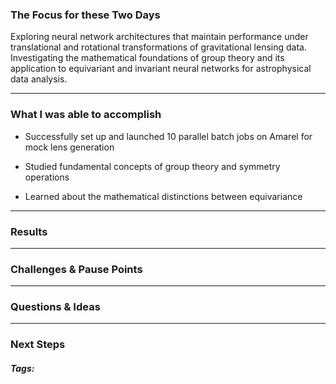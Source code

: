 ### The Focus for these Two Days

Exploring neural network architectures that maintain performance under translational and rotational transformations of gravitational lensing data. Investigating the mathematical foundations of group theory and its application to equivariant and invariant neural networks for astrophysical data analysis.
***
### What I was able to accomplish

- Successfully set up and launched 10 parallel batch jobs on Amarel for mock lens generation
    
- Studied fundamental concepts of group theory and symmetry operations
    
- Learned about the mathematical distinctions between equivariance 
***
### Results

***
### Challenges & Pause Points

***
### Questions & Ideas

***
### Next Steps

##### Tags:




